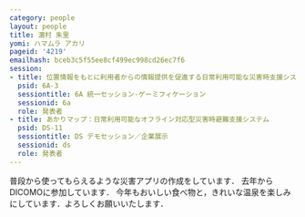```yaml
---
category: people
layout: people
title: 濵村 朱里
yomi: ハマムラ アカリ
pageid: '4219'
emailhash: bceb3c5f55ee8cf499ec998cd26ec7f6
session:
- title: 位置情報をもとに利用者からの情報提供を促進する日常利用可能な災害時支援システム
  psid: 6A-3
  sessiontitle: 6A 統一セッション-ゲーミフィケーション
  sessionid: 6a
  role: 発表者
- title: あかりマップ：日常利用可能なオフライン対応型災害時避難支援システム
  psid: DS-11
  sessiontitle: DS デモセッション／企業展示
  sessionid: ds
  role: 発表者
---
```

普段から使ってもらえるような災害アプリの作成をしています．
去年からDICOMOに参加しています．
今年もおいしい食べ物と，きれいな温泉を楽しみにしています．よろしくお願いいたします．